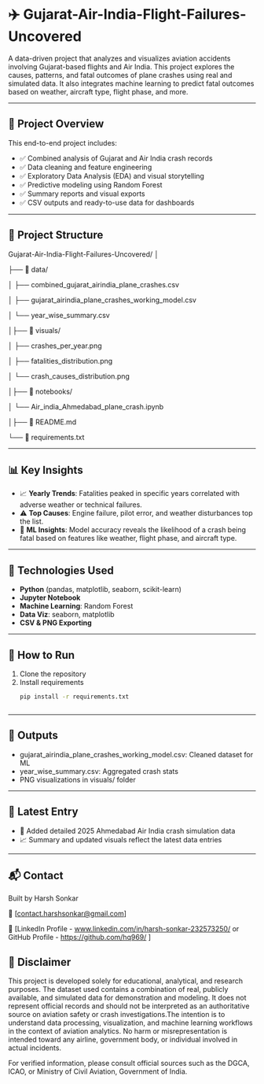 # ✈️ Gujarat-Air-India-Flight-Failures-Uncovered

A data-driven project that analyzes and visualizes aviation accidents involving Gujarat-based flights and Air India. This project explores the causes, patterns, and fatal outcomes of plane crashes using real and simulated data. It also integrates machine learning to predict fatal outcomes based on weather, aircraft type, flight phase, and more.

---

## 📌 Project Overview

This end-to-end project includes:

- ✅ Combined analysis of Gujarat and Air India crash records  
- ✅ Data cleaning and feature engineering  
- ✅ Exploratory Data Analysis (EDA) and visual storytelling  
- ✅ Predictive modeling using Random Forest  
- ✅ Summary reports and visual exports  
- ✅ CSV outputs and ready-to-use data for dashboards  

---

## 📁 Project Structure
Gujarat-Air-India-Flight-Failures-Uncovered/
│

├── 📁 data/

│ ├── combined_gujarat_airindia_plane_crashes.csv

│ ├── gujarat_airindia_plane_crashes_working_model.csv

│ └── year_wise_summary.csv

│├── 📁 visuals/

│ ├── crashes_per_year.png

│ ├── fatalities_distribution.png

│ └── crash_causes_distribution.png

│├── 📁 notebooks/

│ └── Air_india_Ahmedabad_plane_crash.ipynb

│├── 📄 README.md

└── 📄 requirements.txt 




---

## 📊 Key Insights

- 📈 **Yearly Trends**: Fatalities peaked in specific years correlated with adverse weather or technical failures.
- ⚠️ **Top Causes**: Engine failure, pilot error, and weather disturbances top the list.
- 🧠 **ML Insights**: Model accuracy reveals the likelihood of a crash being fatal based on features like weather, flight phase, and aircraft type.

---

## 🧠 Technologies Used

- **Python** (pandas, matplotlib, seaborn, scikit-learn)
- **Jupyter Notebook**
- **Machine Learning**: Random Forest
- **Data Viz**: seaborn, matplotlib
- **CSV & PNG Exporting**

---

## 🧪 How to Run

1. Clone the repository
2. Install requirements  
   ```bash
   pip install -r requirements.txt



---

## 📁 Outputs

- gujarat_airindia_plane_crashes_working_model.csv: Cleaned dataset for ML
- year_wise_summary.csv: Aggregated crash stats
- PNG visualizations in visuals/ folder


---

## 📅 Latest Entry

- 📍 Added detailed 2025 Ahmedabad Air India crash simulation data
- 📈 Summary and updated visuals reflect the latest data entries

---

## 📬 Contact

Built by Harsh Sonkar

📧 [contact.harshsonkar@gmail.com]

🔗 [LinkedIn Profile - www.linkedin.com/in/harsh-sonkar-232573250/ or GitHub Profile - https://github.com/hq969/ ]

## 🛫 Disclaimer

This project is developed solely for educational, analytical, and research purposes. The dataset used contains a combination of real, publicly available, and simulated data for demonstration and modeling. It does not represent official records and should not be interpreted as an authoritative source on aviation safety or crash investigations.The intention is to understand data processing, visualization, and machine learning workflows in the context of aviation analytics. No harm or misrepresentation is intended toward any airline, government body, or individual involved in actual incidents.

For verified information, please consult official sources such as the DGCA, ICAO, or Ministry of Civil Aviation, Government of India.

